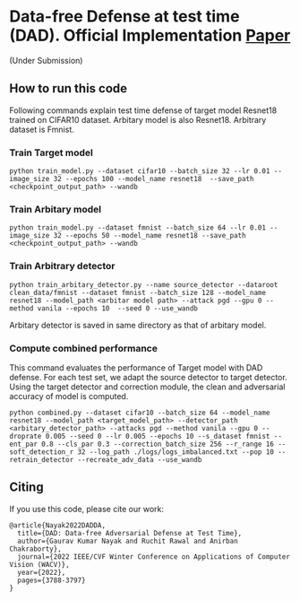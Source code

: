 
# Data-free Defense at test time (DAD). Official Implementation [Paper](https://arxiv.org/abs/2204.01568)
(Under Submission)

## How to run this code
Following commands explain test time defense of target model Resnet18 trained on CIFAR10 dataset. Arbitary model is also Resnet18. Arbitrary dataset is Fmnist. 

### Train Target model
``` 
python train_model.py --dataset cifar10 --batch_size 32 --lr 0.01 --image_size 32 --epochs 100 --model_name resnet18  --save_path <checkpoint_output_path> --wandb
``` 

### Train Arbitary model

``` 
python train_model.py --dataset fmnist --batch_size 64 --lr 0.01 --image_size 32 --epochs 50 --model_name resnet18 --save_path <checkpoint_output_path> --wandb
``` 

### Train Arbitrary detector 
``` 
python train_arbitary_detector.py --name source_detector --dataroot clean_data/fmnist --dataset fmnist --batch_size 128 --model_name resnet18 --model_path <arbitar model path> --attack pgd --gpu 0 --method vanila --epochs 10  --seed 0 --use_wandb
``` 
Arbitary detector is saved in same directory as that of arbitary model. 


### Compute combined performance
This command evaluates the performance of Target model with DAD defense. For each test set, we adapt the source detector to target detector. Using the target detector and correction module, the clean and adversarial accuracy of model is computed.
 ```
python combined.py --dataset cifar10 --batch_size 64 --model_name resnet18 --model_path <target_model_path> --detector_path <arbitary_detector_path> --attacks pgd --method vanila --gpu 0 --droprate 0.005 --seed 0 --lr 0.005 --epochs 10 --s_dataset fmnist --ent_par 0.8 --cls_par 0.3 --correction_batch_size 256 --r_range 16 --soft_detection_r 32 --log_path ./logs/logs_imbalanced.txt --pop 10 --retrain_detector --recreate_adv_data --use_wandb 
 ``` 
 
 ## Citing
If you use this code, please cite our work:

```
@article{Nayak2022DADDA,
  title={DAD: Data-free Adversarial Defense at Test Time},
  author={Gaurav Kumar Nayak and Ruchit Rawal and Anirban Chakraborty},
  journal={2022 IEEE/CVF Winter Conference on Applications of Computer Vision (WACV)},
  year={2022},
  pages={3788-3797}
}
```
